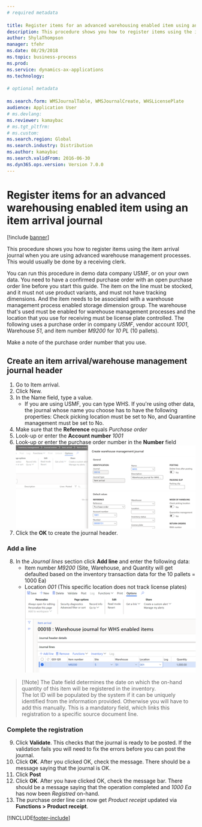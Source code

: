 ```yaml
--- 
# required metadata 
 
title: Register items for an advanced warehousing enabled item using an item arrival journal
description: This procedure shows you how to register items using the item arrival journal when you are using advanced warehouse management processes. 
author: ShylaThompson
manager: tfehr 
ms.date: 08/29/2018
ms.topic: business-process 
ms.prod:  
ms.service: dynamics-ax-applications 
ms.technology:  
 
# optional metadata 
 
ms.search.form: WMSJournalTable, WMSJournalCreate, WHSLicensePlate   
audience: Application User 
# ms.devlang:  
ms.reviewer: kamaybac
# ms.tgt_pltfrm:  
# ms.custom:  
ms.search.region: Global
ms.search.industry: Distribution
ms.author: kamaybac
ms.search.validFrom: 2016-06-30 
ms.dyn365.ops.version: Version 7.0.0 
---
```

# Register items for an advanced warehousing enabled item using an item arrival journal

[!include [banner](../../includes/banner.md)]

This procedure shows you how to register items using the item arrival journal when you are using advanced warehouse management processes. This would usually be done by a receiving clerk. 

You can run this procedure in demo data company USMF, or on your own data. You need to have a confirmed purchase order with an open purchase order line before you start this guide. The item on the line must be stocked, and it must not use product variants, and must not have tracking dimensions. And the item needs to be associated with a warehouse management process enabled storage dimension group. The warehouse that's used must be enabled for warehouse management processes and the location that you use for receiving must be license plate controlled.
The following uses a purchase order in company *USMF*, vendor account *1001*, Warehouse *51*, and item number *M9200* for *10 PL* (10 pallets). 

Make a note of the purchase order number that you use.


## Create an item arrival/warehouse management journal header
1. Go to Item arrival.
2. Click New.
3. In the Name field, type a value.
    * If you are using USMF, you can type WHS. If you're using other data, the journal whose name you choose has to have the following properties: Check picking location must be set to No, and Quarantine management must be set to No.
4. Make sure that the **Reference** equals *Purchase order*
5. Look-up or enter the **Account number** *1001*
6. Look-up or enter the purchase order number in the **Number** field
![Item arrival journal](../media/item-arrival-journal-header.png "Item arrival journal")
7. Click the **OK** to create the journal header.

### Add a line

8. In the *Journal lines* section click **Add line** and enter the following data:
    - Item number *M9200* (Site, Warehouse, and Quantity will get defaulted based on the inventory transaction data for the 10 pallets = 1000 Ea) 
    - Location *001* (This specific location does not track license plates)
![Item arrival journal line](../media/item-arrival-journal-line.png "Item arrival journal line")

> [!Note] The Date field determines the date on which the on-hand quantity of this item will be registered in the inventory.  
> The lot ID will be populated by the system if it can be uniquely identified from the information provided. Otherwise you will have to add this manually. This is a mandatory field, which links this registration to a specific source document line.  

### Complete the registration
9. Click **Validate**. This checks that the journal is ready to be posted. If the validation fails you will need to fix the errors before you can post the journal.  
10. Click **OK**. After you clicked OK, check the message. There should be a message saying that the journal is OK.  
11. Click **Post**
12. Click **OK**. After you have clicked OK, check the message bar. There should be a message saying that the operation completed and *1000 Ea* has now been *Registred* on-hand.
13. The purchase order line can now get *Product receipt* updated via **Functions > Product receipt**.


[!INCLUDE[footer-include](../../../includes/footer-banner.md)]